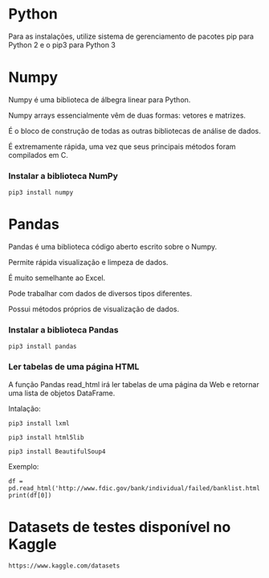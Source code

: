 # Python

Para as instalações, utilize sistema de gerenciamento de pacotes pip para Python 2 e o pip3 para Python 3



# Numpy

Numpy é uma biblioteca de álbegra linear para Python.

Numpy arrays essencialmente vêm de duas formas: vetores e matrizes.

É o bloco de construção de todas as outras bibliotecas de análise de dados.

É extremamente rápida, uma vez que seus principais métodos foram compilados em C.

### Instalar a biblioteca NumPy

`pip3 install numpy`



# Pandas

Pandas é uma biblioteca código aberto escrito sobre o Numpy.

Permite rápida visualização e limpeza de dados.

É muito semelhante ao Excel.

Pode trabalhar com dados de diversos tipos diferentes.

Possui métodos próprios de visualização de dados.

### Instalar a biblioteca Pandas

`pip3 install pandas`

### Ler tabelas de uma página HTML

A função Pandas read_html irá ler tabelas de uma página da Web e retornar uma lista de objetos DataFrame.

Intalação:

`pip3 install lxml`

`pip3 install html5lib`

`pip3 install BeautifulSoup4`

Exemplo:

```
df = pd.read_html('http://www.fdic.gov/bank/individual/failed/banklist.html')
print(df[0])
```



# Datasets de testes disponível no Kaggle

`https://www.kaggle.com/datasets`


